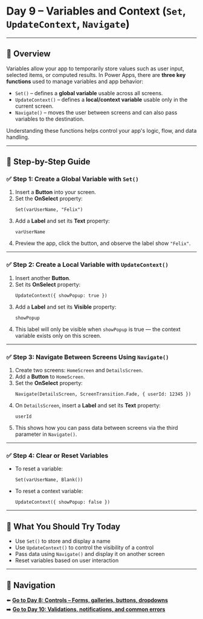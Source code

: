 
# Day 9 – Variables and Context (`Set`, `UpdateContext`, `Navigate`)

---

## 📝 Overview

Variables allow your app to temporarily store values such as user input, selected items, or computed results. In Power Apps, there are **three key functions** used to manage variables and app behavior:

- `Set()` – defines a **global variable** usable across all screens.
- `UpdateContext()` – defines a **local/context variable** usable only in the current screen.
- `Navigate()` – moves the user between screens and can also pass variables to the destination.

Understanding these functions helps control your app's logic, flow, and data handling.

---

## 🧭 Step-by-Step Guide

### ✅ Step 1: Create a Global Variable with `Set()`

1. Insert a **Button** into your screen.
2. Set the **OnSelect** property:
   ```powerfx
   Set(varUserName, "Felix")
   ```
3. Add a **Label** and set its **Text** property:
   ```powerfx
   varUserName
   ```
4. Preview the app, click the button, and observe the label show `"Felix"`.

---

### ✅ Step 2: Create a Local Variable with `UpdateContext()`

1. Insert another **Button**.
2. Set its **OnSelect** property:
   ```powerfx
   UpdateContext({ showPopup: true })
   ```
3. Add a **Label** and set its **Visible** property:
   ```powerfx
   showPopup
   ```
4. This label will only be visible when `showPopup` is true — the context variable exists only on this screen.

---

### ✅ Step 3: Navigate Between Screens Using `Navigate()`

1. Create two screens: `HomeScreen` and `DetailsScreen`.
2. Add a **Button** to `HomeScreen`.
3. Set the **OnSelect** property:
   ```powerfx
   Navigate(DetailsScreen, ScreenTransition.Fade, { userId: 12345 })
   ```
4. On `DetailsScreen`, insert a **Label** and set its **Text** property:
   ```powerfx
   userId
   ```
5. This shows how you can pass data between screens via the third parameter in `Navigate()`.

---

### ✅ Step 4: Clear or Reset Variables

- To reset a variable:
  ```powerfx
  Set(varUserName, Blank())
  ```
- To reset a context variable:
  ```powerfx
  UpdateContext({ showPopup: false })
  ```

---

## 🔎 What You Should Try Today

- Use `Set()` to store and display a name
- Use `UpdateContext()` to control the visibility of a control
- Pass data using `Navigate()` and display it on another screen
- Reset variables based on user interaction

---

## 🔁 Navigation

⬅️ [**Go to Day 8: Controls – Forms, galleries, buttons, dropdowns**](/PowerPlatform/Power%20Platform%2030%20days/Day08.md)  
➡️ [**Go to Day 10: Validations, notifications, and common errors**](/PowerPlatform/Power%20Platform%2030%20days/Day10.md)
